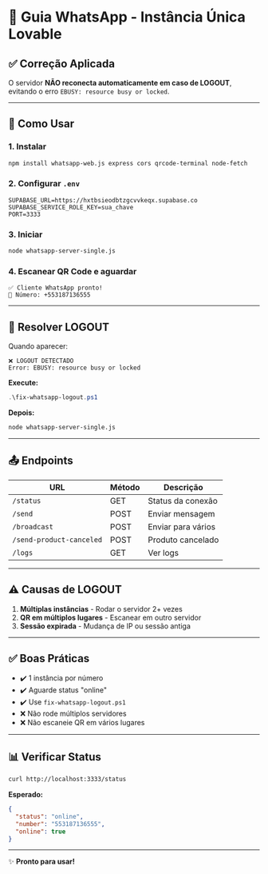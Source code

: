 # 📱 Guia WhatsApp - Instância Única Lovable

## ✅ Correção Aplicada

O servidor **NÃO reconecta automaticamente em caso de LOGOUT**, evitando o erro `EBUSY: resource busy or locked`.

---

## 🚀 Como Usar

### 1. Instalar
```bash
npm install whatsapp-web.js express cors qrcode-terminal node-fetch
```

### 2. Configurar `.env`
```env
SUPABASE_URL=https://hxtbsieodbtzgcvvkeqx.supabase.co
SUPABASE_SERVICE_ROLE_KEY=sua_chave
PORT=3333
```

### 3. Iniciar
```bash
node whatsapp-server-single.js
```

### 4. Escanear QR Code e aguardar
```
✅ Cliente WhatsApp pronto!
📱 Número: +553187136555
```

---

## 🔧 Resolver LOGOUT

Quando aparecer:
```
❌ LOGOUT DETECTADO
Error: EBUSY: resource busy or locked
```

**Execute:**
```powershell
.\fix-whatsapp-logout.ps1
```

**Depois:**
```bash
node whatsapp-server-single.js
```

---

## 📤 Endpoints

| URL | Método | Descrição |
|-----|--------|-----------|
| `/status` | GET | Status da conexão |
| `/send` | POST | Enviar mensagem |
| `/broadcast` | POST | Enviar para vários |
| `/send-product-canceled` | POST | Produto cancelado |
| `/logs` | GET | Ver logs |

---

## ⚠️ Causas de LOGOUT

1. **Múltiplas instâncias** - Rodar o servidor 2+ vezes
2. **QR em múltiplos lugares** - Escanear em outro servidor
3. **Sessão expirada** - Mudança de IP ou sessão antiga

---

## ✅ Boas Práticas

- ✔️ 1 instância por número
- ✔️ Aguarde status "online"
- ✔️ Use `fix-whatsapp-logout.ps1`
- ❌ Não rode múltiplos servidores
- ❌ Não escaneie QR em vários lugares

---

## 📊 Verificar Status

```bash
curl http://localhost:3333/status
```

**Esperado:**
```json
{
  "status": "online",
  "number": "553187136555",
  "online": true
}
```

---

✨ **Pronto para usar!**
